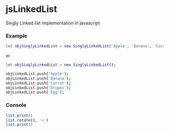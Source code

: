 # jsLinkedList
Singly Linked list implementation in javascript

### Example
```sh
let objSinglyLinkedList = new SinglyLinkedList('Apple', 'Banana', 'Carrot', 'Drupes', 'Egg');
```
or 

```sh
let objSinglyLinkedList = new SinglyLinkedList();

objLinkedList.push('Apple');
objLinkedList.push('Banana');
objLinkedList.push('Carrot');
objLinkedList.push('Drupes');
objLinkedList.push('Egg');
```

### Console
```sh
list.print()
list.rotate(1, '<')
list.print()
```
